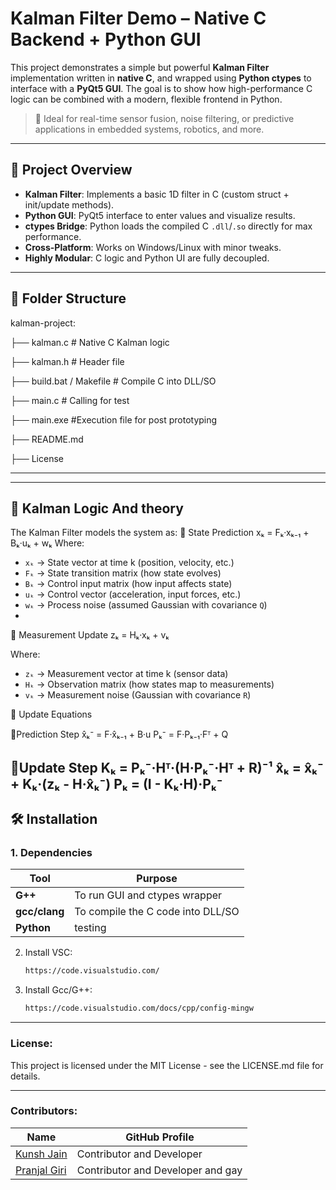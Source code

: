 # Kalman Filter Demo – Native C Backend + Python GUI

This project demonstrates a simple but powerful **Kalman Filter** implementation written in **native C**, and wrapped using **Python ctypes** to interface with a **PyQt5 GUI**. The goal is to show how high-performance C logic can be combined with a modern, flexible frontend in Python.

> 🚀 Ideal for real-time sensor fusion, noise filtering, or predictive applications in embedded systems, robotics, and more.

---

## 🧠 Project Overview

- **Kalman Filter**: Implements a basic 1D filter in C (custom struct + init/update methods).
- **Python GUI**: PyQt5 interface to enter values and visualize results.
- **ctypes Bridge**: Python loads the compiled C `.dll`/`.so` directly for max performance.
- **Cross-Platform**: Works on Windows/Linux with minor tweaks.
- **Highly Modular**: C logic and Python UI are fully decoupled.

---

## 🔧 Folder Structure

kalman-project:

├── kalman.c # Native C Kalman logic

├── kalman.h # Header file

├── build.bat / Makefile # Compile C into DLL/SO

├── main.c # Calling for test

├── main.exe #Execution file for post prototyping

├── README.md 

├── License


---
---

## 🔧 Kalman Logic And theory
The Kalman Filter models the system as:
🔹 State Prediction
xₖ = Fₖ·xₖ₋₁ + Bₖ·uₖ + wₖ
Where:
- `xₖ` → State vector at time k (position, velocity, etc.)
- `Fₖ` → State transition matrix (how state evolves)
- `Bₖ` → Control input matrix (how input affects state)
- `uₖ` → Control vector (acceleration, input forces, etc.)
- `wₖ` → Process noise (assumed Gaussian with covariance `Q`)
- 
🔹 Measurement Update
zₖ = Hₖ·xₖ + vₖ

Where:
- `zₖ` → Measurement vector at time k (sensor data)
- `Hₖ` → Observation matrix (how states map to measurements)
- `vₖ` → Measurement noise (Gaussian with covariance `R`)

🔧 Update Equations

🔹Prediction Step
x̂ₖ⁻ = F·x̂ₖ₋₁ + B·u
Pₖ⁻ = F·Pₖ₋₁·Fᵀ + Q

🔹Update Step
Kₖ = Pₖ⁻·Hᵀ·(H·Pₖ⁻·Hᵀ + R)⁻¹
x̂ₖ = x̂ₖ⁻ + Kₖ·(zₖ - H·x̂ₖ⁻)
Pₖ = (I - Kₖ·H)·Pₖ⁻
---

## 🛠 Installation

### 1. Dependencies

| Tool        | Purpose                          |
|-------------|----------------------------------|
| **G++**| To run GUI and ctypes wrapper    |
| **gcc/clang** | To compile the C code into DLL/SO |
| **Python**   | testing                    |

2. Install VSC:
   ```bash
   https://code.visualstudio.com/
   ```
3. Install Gcc/G++:
   ```bash
   https://code.visualstudio.com/docs/cpp/config-mingw
   ```

---

### License:
This project is licensed under the MIT License - see the LICENSE.md file for details.

---
### Contributors:
| Name                                       | GitHub Profile            |
| ------------------------------------------ | ------------------------- |
| [Kunsh Jain](https://github.com/kunshrjain) | Contributor and Developer |
| [Pranjal Giri](https://github.com/oslowtech) | Contributor and Developer and gay |



